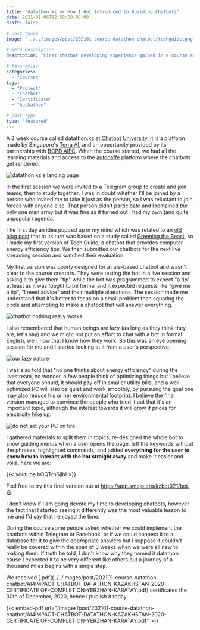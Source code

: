 ```yaml
---
title: "datathon.kz or How I Got Introduced to Building Chatbots"
date: 2021-01-06T12:58:00+06:00
draft: false

# post thumb
image: "../../images/post/202101-course-datathon-chatbot/techguide.png"

# meta description
description: "First chatbot developing experience gained in a course and lessons"

# taxonomies
categories:
  - "Courses"
tags:
  - "Project"
  - "Chatbot"
  - "Certificate"
  - "hackathon"

# post type
type: "featured"
---
```

A 3 week course called datathon.kz at [Chatbot University](https://chatbot.university/), it is a platform made by Singapore's [Terra AI](http://terra-ai.sg/about.html), and an opportunity provided by its partnership with [BCPD AIFC](https://www.facebook.com/aifcbureau/posts/1291434797898151). When the course started, we had all the learning materials and access to the [autocaffe](https://autocaffe.io) platform where the chatbots get rendered.

![datathon.kz's landing page](/images/post/202101-course-datathon-chatbot/datathon-landing.png#center)

In the first session we were invited to a Telegram group to create and join teams, then to study together. I was in doubt whether I'll be joined by a person who invited me to take it just as the person, so I was reluctant to join forces with anyone else. That person didn't participate and I remained the only one man army but it was fine as it turned out I had my own (and quite unpopular) agenda.

The first day an idea popped up in my mind which was related to an [old blog post](https://yerkar.com/post/190840063886/видеоигры-экономия-энергопотребления) that in its turn was based on a study called [Greening the Beast](https://sites.google.com/site/greeningthebeast/market-survey), so I made my first version of Tech Guide, a chatbot that provides computer energy efficiency tips. We then submitted our chatbots for the next live streaming session and watched their evaluation.

My first version was poorly designed for a rule-based chatbot and wasn't clear to the course creators. They were testing the bot in a live session and asking it to give them "tip" while the bot was programmed to expect "a tip" at least as it was *taught* to be formal and it expected requests like "give me a tip", "I need advice" and their multiple alterations. The session made me understand that it's better to focus on a small problem than squaring the circle and attempting to make a chatbot that will answer everything.

![chatbot nothing really works](/images/post/202101-course-datathon-chatbot/chatbot-not-working.png#center)

I also remembered that human beings are lazy (as long as they think they are, let's say) and we might not put an effort to chat with a bot in formal English, well, now that I know how they work. So this was an eye opening session for me and I started looking at it from a user's perspective.

![our lazy nature](https://media.giphy.com/media/azUBCBFSCyNgc/giphy.gif?raw=true#center)

I was also told that "no one thinks about energy efficiency" during the livestream, no wonder, a few people think of optimizing things but I believe that everyone should, it should pay off in smaller utility bills, and a well optimized PC will also be quiet and work smoothly, by pursuing the goal one may also reduce his or her environmental footprint. I believe the final version managed to convince the people who tried it out that it's an important topic, although the interest towards it will grow if prices for electricity hike up.

![do not set your PC on fire](https://media.giphy.com/media/13HgwGsXF0aiGY/giphy.gif?raw=true#center)

I gathered materials to split them in topics, re-designed the whole bot to show guiding menus when a user opens the page, left the keywords without the phrases, highlighted commands, and added **everything for the user to know how to interact with the bot straight away** and make it easier and voilà, here we are:

{{< youtube bOQTrnSjlbI >}}

Feel free to try this final version out at https://app.smojo.org/kzbot021/bot.😃

I don't know if I am going devote my time to developing chatbots, however the fact that I started seeing it differently was the most valuable lesson to me and I'd say that I enjoyed the time.

During the course some people asked whether we could implement the chatbots within Telegram or Facebook, or if we could connect it to a database for it to give the appropriate answers but I suppose it couldn't really be covered within the span of 3 weeks when we were all new to making them. If truth be told, I don't know why they named it datathon cause I expected it to be very different like others but a journey of a thousand miles begins with a single step.

We received [.pdf](../../images/post/202101-course-datathon-chatbot/AI4IMPACT-CHATBOT-DATATHON-KAZAKHSTAN-2020-CERTIFICATE OF-COMPLETION-YERZHAN-KARATAY.pdf) certificates the 30th of December, 2020, hence I publish it today.

{{< embed-pdf url="/images/post/202101-course-datathon-chatbot/AI4IMPACT-CHATBOT-DATATHON-KAZAKHSTAN-2020-CERTIFICATE OF-COMPLETION-YERZHAN-KARATAY.pdf" >}}
